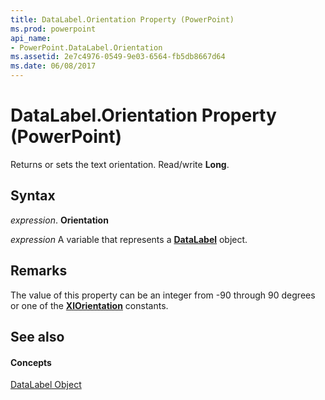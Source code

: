 ```yaml
---
title: DataLabel.Orientation Property (PowerPoint)
ms.prod: powerpoint
api_name:
- PowerPoint.DataLabel.Orientation
ms.assetid: 2e7c4976-0549-9e03-6564-fb5db8667d64
ms.date: 06/08/2017
---
```



# DataLabel.Orientation Property (PowerPoint)

Returns or sets the text orientation. Read/write **Long**.


## Syntax

 _expression_. **Orientation**

 _expression_ A variable that represents a **[DataLabel](datalabel-object-powerpoint.md)** object.


## Remarks

The value of this property can be an integer from -90 through 90 degrees or one of the **[XlOrientation](xlorientation-enumeration-powerpoint.md)** constants.


## See also


#### Concepts


[DataLabel Object](datalabel-object-powerpoint.md)

